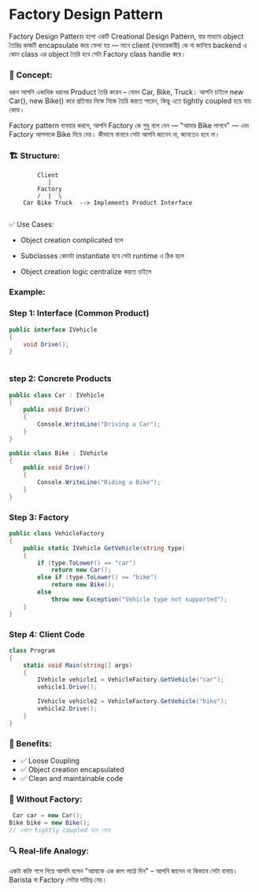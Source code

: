 # Factory Design Pattern

Factory Design Pattern হলো একটি Creational Design Pattern, যার মাধ্যমে object তৈরির কাজটি encapsulate করে ফেলা হয় — মানে client (ব্যবহারকারী) কে না জানিয়ে backend এ কোন class এর object তৈরি হবে সেটা Factory class handle করে।

### 🧠 Concept:

ধরুন আপনি একাধিক ধরনের Product তৈরি করেন – যেমন Car, Bike, Truck। আপনি চাইলে new Car(), new Bike() করে প্রতিবার নিজে নিজে তৈরি করতে পারেন, কিন্তু এতে tightly coupled হয়ে যায় কোড।

Factory pattern ব্যবহার করলে, আপনি Factory কে শুধু বলে দেন — "আমার Bike লাগবে" — এবং Factory আপনাকে Bike দিয়ে দেয়। কীভাবে বানাবে সেটা আপনি জানেন না, জানতেও হবে না।

### 🏗️ Structure:

```vbnet
        Client
           |
        Factory
        /  |  \
    Car Bike Truck  --> Implements Product Interface


```

✅ Use Cases:

- Object creation complicated হলে

- Subclasses কোনটা instantiate হবে সেটা runtime এ ঠিক হলে

- Object creation logic centralize করতে চাইলে

### Example:

### Step 1: Interface (Common Product)

```cs
public interface IVehicle
{
    void Drive();
}



```

### step 2: Concrete Products

```cs
public class Car : IVehicle
{
    public void Drive()
    {
        Console.WriteLine("Driving a Car");
    }
}

public class Bike : IVehicle
{
    public void Drive()
    {
        Console.WriteLine("Riding a Bike");
    }
}


```

### Step 3: Factory

```cs
public class VehicleFactory
{
    public static IVehicle GetVehicle(string type)
    {
        if (type.ToLower() == "car")
            return new Car();
        else if (type.ToLower() == "bike")
            return new Bike();
        else
            throw new Exception("Vehicle type not supported");
    }
}


```

### Step 4: Client Code

```cs
class Program
{
    static void Main(string[] args)
    {
        IVehicle vehicle1 = VehicleFactory.GetVehicle("car");
        vehicle1.Drive();

        IVehicle vehicle2 = VehicleFactory.GetVehicle("bike");
        vehicle2.Drive();
    }
}


```

### 🧠 Benefits:

- ✅ Loose Coupling
- ✅ Object creation encapsulated
- ✅ Clean and maintainable code

### 🚫 Without Factory:

```cs
 Car car = new Car();
Bike bike = new Bike();
// এখানে tightly coupled হয়ে গেছে

```

### 🔍 Real-life Analogy:

একটা কফি শপে গিয়ে আপনি বলেন "আমাকে এক কাপ লাট্টে দিন" – আপনি জানেন না কিভাবে সেটা বানায়। Barista বা Factory সেটার দায়িত্ব নেয়।

